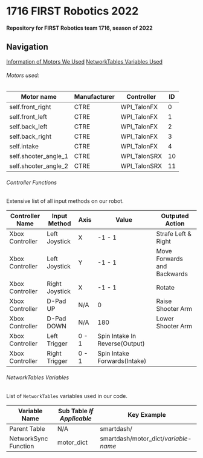 # 1716 FIRST Robotics 2022

**Repository for FIRST Robotics team 1716, season of 2022**
## Navigation
[Information of Motors We Used](#motors-used)
[NetworkTables Variables Used](#networktables-variables)

###### Motors used:
|Motor name|Manufacturer|Controller|ID|
|-|-|-|-|
|self.front_right|CTRE|WPI_TalonFX|0|
|self.front_left|CTRE|WPI_TalonFX|1|
|self.back_left|CTRE|WPI_TalonFX|2|
|self.back_right|CTRE|WPI_TalonFX|3|
|self.intake|CTRE|WPI_TalonFX|4|
|self.shooter_angle_1|CTRE|WPI_TalonSRX|10|
|self.shooter_angle_2|CTRE|WPI_TalonSRX|11|


###### Controller Functions

Extensive list of all input methods on our robot.

|Controller Name|Input Method|Axis|Value|Outputed Action|
|-|-|-|-|-|
|Xbox Controller|Left Joystick|X|-1 - 1|Strafe Left & Right|
|Xbox Controller|Left Joystick|Y|-1 - 1|Move Forwards and Backwards|
|Xbox Controller|Right Joystick|X| -1 - 1|Rotate|
|Xbox Controller|D-Pad UP|N/A|0|Raise Shooter Arm|
|Xbox Controller|D-Pad DOWN|N/A|180|Lower Shooter Arm|
|Xbox Controller|Left Trigger|0 - 1|Spin Intake In Reverse(Output)|
|Xbox Controller|Right Trigger|0 - 1|Spin Intake Forwards(Intake)|

###### NetworkTables Variables

List of `NetworkTables` variables used in our code.

|Variable Name|Sub Table _If Applicable_|Key Example|
|-|-|-|
|Parent Table|N/A|smartdash/|
|NetworkSync Function|motor_dict|smartdash/motor_dict/_variable-name_|